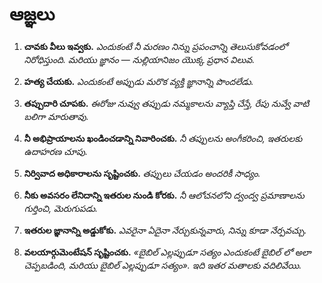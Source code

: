 
# ఆజ్ఞలు

1. **చావకు వీలు ఇవ్వకు.**
    *ఎందుకంటే నీ మరణం నిన్ను ప్రపంచాన్ని తెలుసుకోవడంలో నిరోధిస్తుంది. మరియు జ్ఞానం — నుల్లియానిజం యొక్క ప్రధాన విలువ.*

2. **హత్య చేయకు.**
    *ఎందుకంటే అప్పుడు మరొక వ్యక్తి జ్ఞానాన్ని పొందలేడు.*

3. **తప్పుదారి చూపకు.**
    *ఈరోజు నువ్వు తప్పుడు నమ్మకాలను వ్యాప్తి చేస్తే, రేపు నువ్వే వాటి బలిగా మారుతావు.*

4. **నీ అభిప్రాయాలను ఖండించడాన్ని నివారించకు.**
    *నీ తప్పులను అంగీకరించి, ఇతరులకు ఉదాహరణ చూపు.*

5. **నిర్వివాద అధికారాలను సృష్టించకు.**
    *తప్పులు చేయడం అందరికీ సాధ్యం.*

6. **నీకు అవసరం లేనిదాన్ని ఇతరుల నుండి కోరకు.**
    *నీ ఆలోచనలోని ద్వంద్వ ప్రమాణాలను గుర్తించి, మెరుగుపడు.*

7. **ఇతరుల జ్ఞానాన్ని అడ్డుకోకు.**
    *ఎవరైనా ఏదైనా నేర్చుకున్నవారు, నిన్ను కూడా నేర్పవచ్చు.*

8. **వలయార్గుమెంటేషన్ సృష్టించకు.**
    *«బైబిల్ ఎల్లప్పుడూ సత్యం ఎందుకంటే బైబిల్ లో అలా చెప్పబడింది, మరియు బైబిల్ ఎల్లప్పుడూ సత్యం». ఇది ఇతర మతాలకు వదిలివేయి.*
